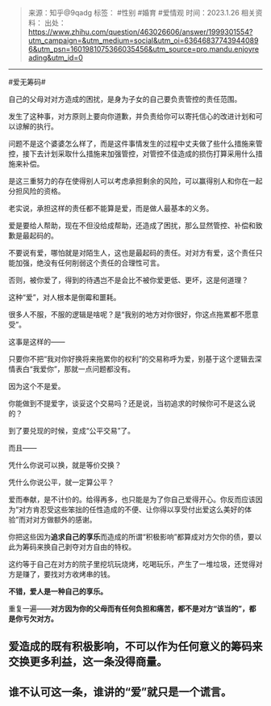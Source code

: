 > 来源：知乎@9qadg
> 标签： #性别 #婚育 #爱情观
> 时间：2023.1.26
> 相关资料：
> 出处：https://www.zhihu.com/question/463026606/answer/1999301554?utm_campaign=&utm_medium=social&utm_oi=636468377439440896&utm_psn=1601981075366035456&utm_source=pro.mandu.enjoyreading&utm_id=0
***

#爱无筹码#

自己的父母对对方造成的困扰，是身为子女的自己要负责管控的责任范围。

发生了这种事，对方原则上要向你道歉，并负责给你可以寄托信心的改进计划和可以谅解的执行。

问题不是这个婆婆怎么样了，而是这件事情发生的过程中丈夫做了些什么措施来管控，接下去计划采取什么措施来加强管控，对管控不佳造成的损伤打算采用什么措施来补偿。

是这三重努力的存在使得别人可以考虑承担剩余的风险，可以赢得别人和你在一起分担风险的资格。

老实说，承担这样的责任都不能算是爱，而是做人最基本的义务。

爱是要给人帮助，现在不但没给成帮助，还造成了困扰，那么显然管控、补偿和致歉是最起码的。

不要说有爱，哪怕就是对陌生人，这也是最起码的责任。对对方有爱，这个责任只能加强，绝没有任何削弱这个责任的合理性可言。

否则，被你爱了，得到的待遇岂不是会比不被你爱更低、更坏，这是何道理？

这种“爱”，对人根本是倒霉和噩耗。

很多人不服，不服的逻辑是啥呢？是“我别的地方对你很好，你这点拖累都不愿意受”。

这事是这样的——

只要你不把“我对你好换将来拖累你的权利”的交易称呼为爱，别基于这个逻辑去深情表白“我爱你”，那就一点问题都没有。

因为这个不是爱。

你能做到不提爱字，谈妥这个交易吗？还是说，当初追求的时候你可不是这么说的？

到了要兑现的时候，变成“公平交易”了。

而且——

凭什么你说可以换，就是等价交换？

凭什么你说公平，就一定算公平？

爱而奉献，是不计价的。给得再多，也只能是为了你自己爱得开心。你反而应该因为“对方肯忍受这些笨拙的任性造成的不便、让你得以享受付出爱这么美好的体验”而对对方做额外的感谢。

你把这些因为**追求自己的享乐**而造成的所谓“积极影响”都算成对方欠你的债，要以此为筹码来换自己剥夺对方自由的特权。

这约等于自己在对方的院子里挖坑玩烧烤，吃喝玩乐，产生了一堆垃圾，还觉得对方是赚了，要找对方收烤串的钱。

**不错，爱人是一种自己的享乐。**

重复一遍——**对方因为你的父母而有任何负担和痛苦，都不是对方“该当的”，都是你亏欠对方。**

爱造成的既有积极影响，不可以作为任何意义的筹码来交换更多利益，这一条没得商量。
---------------------------------------

**谁不认可这一条，谁讲的“爱”就只是一个谎言。**
--------------------------
